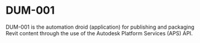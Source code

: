 # DUM-001
DUM-001 is the automation droid (application) for publishing and packaging Revit content through the use of the Autodesk Platform Services (APS) API.
